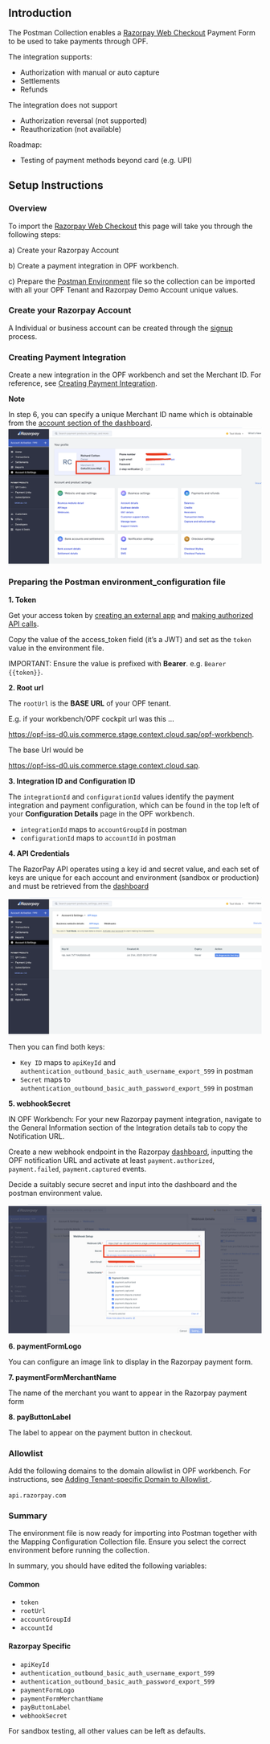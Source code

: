 ## Introduction

The Postman Collection enables a [Razorpay Web Checkout](https://razorpay.com/docs/payments/payment-gateway/web-integration/standard/) Payment Form to be used to take payments through OPF. 

The integration supports:

* Authorization with manual or auto capture
* Settlements
* Refunds

The integration does not support
* Authorization reversal (not supported)
* Reauthorization (not available)


Roadmap:
* Testing of payment methods beyond card (e.g. UPI)


## Setup Instructions

### Overview
To import the [Razorpay Web Checkout](mapping_configuration.json) this page will take you through the following steps:

a) Create your Razorpay Account

b) Create a payment integration in OPF workbench.

c) Prepare the [Postman Environment](environment_configuration.json) file so the collection can be imported with all your OPF Tenant and Razorpay Demo Account unique values. 


### Create your Razorpay Account

A Individual or business account can be created through the [signup](https://dashboard.razorpay.com/signup) process.


### Creating Payment Integration
Create a new integration in the OPF workbench and set the Merchant ID. For reference, see [Creating Payment Integration](https://help.sap.com/docs/OPEN_PAYMENT_FRAMEWORK/3580ff1b17144b8780c055bbb7c2bed3/20a64f954df1425391757759011e7e6b.html).

**Note**

In step 6, you can specify a unique Merchant ID name which is obtainable from the [account section of the dashboard](https://dashboard.razorpay.com/app/account-settings).
![](images/razorpay-merchant-id.png)



### Preparing the Postman environment_configuration file

**1. Token**

Get your access token by [creating an external app](https://help.sap.com/docs/OPEN_PAYMENT_FRAMEWORK/8ccca5bb539a49258e924b467ee4e1c2/d927d21974fe4b368e063f72733bf0fe.html) and [making authorized API calls](https://help.sap.com/docs/OPEN_PAYMENT_FRAMEWORK/8ccca5bb539a49258e924b467ee4e1c2/40c792e66e2942209dc853a43533d78d.html).

Copy the value of the access_token field (it’s a JWT) and set as the ``token`` value in the environment file.

IMPORTANT: Ensure the value is prefixed with **Bearer**. e.g. ``Bearer {{token}}``.

**2. Root url**

The ``rootUrl`` is the **BASE URL** of your OPF tenant.

E.g. if your workbench/OPF cockpit url was this …

<https://opf-iss-d0.uis.commerce.stage.context.cloud.sap/opf-workbench>.

The base Url would be

https://opf-iss-d0.uis.commerce.stage.context.cloud.sap.


**3. Integration ID and Configuration ID**

The ``integrationId`` and ``configurationId`` values identify the payment integration and payment configuration, which can be found in the top left of your **Configuration Details** page in the OPF workbench.

* ``integrationId`` maps to ``accountGroupId`` in postman
* ``configurationId`` maps to ``accountId`` in postman

**4. API Credentials**

The RazorPay API operates using a key id and secret value, and each set of keys are unique for each account and environment (sandbox or production) and must be retrieved from the [dashboard](https://dashboard.razorpay.com/app/website-app-settings/api-keys)

![](images/razorpay-apikey.png)

Then you can find both keys:

* ``Key ID`` maps to ``apiKeyId`` and ``authentication_outbound_basic_auth_username_export_599`` in postman
* ``Secret`` maps to ``authentication_outbound_basic_auth_password_export_599`` in postman

**5. webhookSecret**

IN OPF Workbench: For your new Razorpay payment integration, navigate to the General Information section of the Integration details tab to copy the Notification URL.

Create a new webhook endpoint in the Razorpay [dashboard](https://dashboard.razorpay.com/app/website-app-settings/webhooks), inputting the OPF notification URL and activate at least ``payment.authorized``, ``payment.failed``, ``payment.captured`` events. 

Decide a suitably secure secret and input into the dashboard and the postman environment value.

![](images/razorpay-webhooks.png)
 

**6. paymentFormLogo**

You can configure an image link to display in the Razorpay payment form.

**7. paymentFormMerchantName**

The name of the merchant you want to appear in the Razorpay payment form

**8. payButtonLabel**

The label to appear on the payment button in checkout.




### Allowlist
Add the following domains to the domain allowlist in OPF workbench. For instructions, see [Adding Tenant-specific Domain to Allowlist
](https://help.sap.com/docs/OPEN_PAYMENT_FRAMEWORK/3580ff1b17144b8780c055bbb7c2bed3/a6836485b4494cfaad4033b4ee7a9c64.html).

``api.razorpay.com``


### Summary

The environment file is now ready for importing into Postman together with the Mapping Configuration Collection file. Ensure you select the correct environment before running the collection.

In summary, you should have edited the following variables: 

#### Common
- ``token``
- ``rootUrl``
- ``accountGroupId``
- ``accountId``

#### Razorpay Specific
- ``apiKeyId``
- ``authentication_outbound_basic_auth_username_export_599``
- ``authentication_outbound_basic_auth_password_export_599``
- ``paymentFormLogo``
- ``paymentFormMerchantName``
- ``payButtonLabel``
- ``webhookSecret``
  
For sandbox testing, all other values can be left as defaults.  


